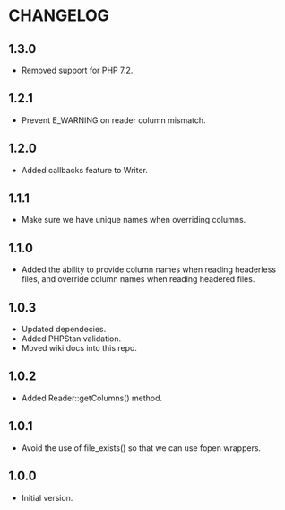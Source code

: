 # CHANGELOG

## 1.3.0

* Removed support for PHP 7.2.

## 1.2.1

* Prevent E_WARNING on reader column mismatch.

## 1.2.0

* Added callbacks feature to Writer.

## 1.1.1

* Make sure we have unique names when overriding columns.

## 1.1.0

* Added the ability to provide column names when reading headerless files,
  and override column names when reading headered files.

## 1.0.3

* Updated dependecies.
* Added PHPStan validation.
* Moved wiki docs into this repo.

## 1.0.2

* Added Reader::getColumns() method.

## 1.0.1

* Avoid the use of file_exists() so that we can use fopen wrappers.

## 1.0.0

* Initial version.
